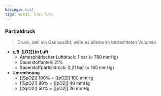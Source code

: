 ```yaml
---
bazinga: null
tags: m/m13, f/⚙️, f/🫁
---
```

### Partialdruck
> Druck, den ein Gas ausübt, wäre es alleine im betrachteten Volumen
- **z.B. [[O2]] in Luft**
    - Atmosphärischer Luftdruck: 1 bar (≈ 760 mmHg)
    - Sauerstoffanteil: 21%
    - Sauerstoffpartialdruck: 0,21 bar (≈ 160 mmHg)
- **Umrechnung**
	- [[SpO2]] 100% = [[pO2]] 100 mmHg
	- [[SpO2]] 80% = [[pO2]] 40 mmHg
	- [[SpO2]] 50% = [[pO2]] 26 mmHg